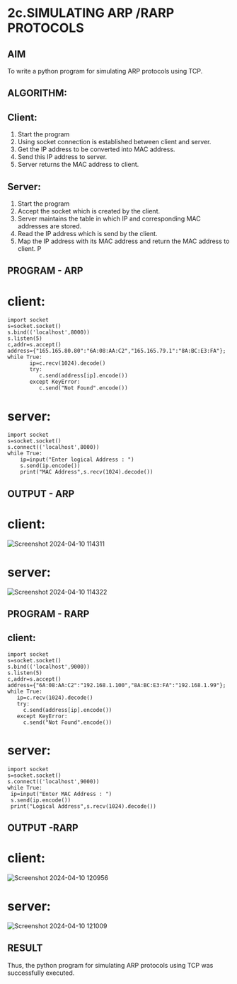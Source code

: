 # 2c.SIMULATING ARP /RARP PROTOCOLS
## AIM
To write a python program for simulating ARP protocols using TCP.
## ALGORITHM:
## Client:
1. Start the program
2. Using socket connection is established between client and server.
3. Get the IP address to be converted into MAC address.
4. Send this IP address to server.
5. Server returns the MAC address to client.
## Server:
1. Start the program
2. Accept the socket which is created by the client.
3. Server maintains the table in which IP and corresponding MAC addresses are
stored.
4. Read the IP address which is send by the client.
5. Map the IP address with its MAC address and return the MAC address to client.
P
## PROGRAM - ARP
# client:
```
import socket
s=socket.socket()
s.bind(('localhost',8000))
s.listen(5)
c,addr=s.accept()
address={"165.165.80.80":"6A:08:AA:C2","165.165.79.1":"8A:BC:E3:FA"};
while True:
       ip=c.recv(1024).decode()
       try:
          c.send(address[ip].encode())
       except KeyError:
          c.send("Not Found".encode()) 
```
# server:
```
import socket
s=socket.socket()
s.connect(('localhost',8000))
while True:
    ip=input("Enter logical Address : ")
    s.send(ip.encode())
    print("MAC Address",s.recv(1024).decode())
```
## OUTPUT - ARP
# client:
![Screenshot 2024-04-10 114311](https://github.com/Dharanya2005/2c.ARP_RARP_PROTOCOLS/assets/145742468/bb0c86c9-9c33-4ee0-9ecc-0737a954e63b)
# server:
![Screenshot 2024-04-10 114322](https://github.com/Dharanya2005/2c.ARP_RARP_PROTOCOLS/assets/145742468/4f0678d4-4d66-42e1-a907-28a82a9adbdf)


## PROGRAM - RARP
## client:
```
import socket
s=socket.socket()
s.bind(('localhost',9000))
s.listen(5)
c,addr=s.accept()
address={"6A:08:AA:C2":"192.168.1.100","8A:BC:E3:FA":"192.168.1.99"};
while True:
   ip=c.recv(1024).decode()
   try:
     c.send(address[ip].encode())
   except KeyError:
     c.send("Not Found".encode())
```
# server:
```
import socket
s=socket.socket()
s.connect(('localhost',9000))
while True:
 ip=input("Enter MAC Address : ")
 s.send(ip.encode())
 print("Logical Address",s.recv(1024).decode())
```
## OUTPUT -RARP
# client:
![Screenshot 2024-04-10 120956](https://github.com/Dharanya2005/2c.ARP_RARP_PROTOCOLS/assets/145742468/fd80f223-aa2c-4559-8dde-bdf70f365271)
# server:
![Screenshot 2024-04-10 121009](https://github.com/Dharanya2005/2c.ARP_RARP_PROTOCOLS/assets/145742468/22bc06c8-6a90-493a-8351-5646c7c97d9c)

## RESULT
Thus, the python program for simulating ARP protocols using TCP was successfully 
executed.
